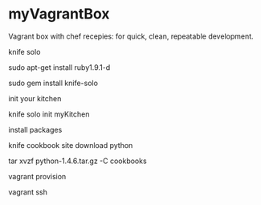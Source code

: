 myVagrantBox
============

Vagrant box with chef recepies: for quick, clean, repeatable development.


knife solo

sudo apt-get install ruby1.9.1-d

sudo gem install knife-solo


init your kitchen

knife solo init myKitchen


install packages

knife cookbook site download python

tar xvzf python-1.4.6.tar.gz -C cookbooks

vagrant provision

vagrant ssh

